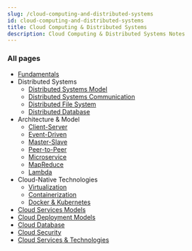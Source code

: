 ```yaml
---
slug: /cloud-computing-and-distributed-systems
id: cloud-computing-and-distributed-systems
title: Cloud Computing & Distributed Systems
description: Cloud Computing & Distributed Systems Notes
---
```


### All pages

- [Fundamentals](cloud-computing-and-distributed-systems/fundamentals)
- Distributed Systems
  - [Distributed Systems Model](cloud-computing-and-distributed-systems/distributed-systems-model)
  - [Distributed Systems Communication](cloud-computing-and-distributed-systems/distributed-systems-communication)
  - [Distributed File System](cloud-computing-and-distributed-systems/distributed-file-system)
  - [Distributed Database](cloud-computing-and-distributed-systems/distributed-database)
- Architecture & Model
  - [Client-Server](cloud-computing-and-distributed-systems/client-server)
  - [Event-Driven](cloud-computing-and-distributed-systems/event-driven)
  - [Master-Slave](cloud-computing-and-distributed-systems/master-slave)
  - [Peer-to-Peer](cloud-computing-and-distributed-systems/peer-to-peer)
  - [Microservice](cloud-computing-and-distributed-systems/microservice)
  - [MapReduce](cloud-computing-and-distributed-systems/mapreduce)
  - [Lambda](cloud-computing-and-distributed-systems/lambda)
- Cloud-Native Technologies
  - [Virtualization](cloud-computing-and-distributed-systems/virtualization)
  - [Containerization](cloud-computing-and-distributed-systems/containerization)
  - [Docker & Kubernetes](cloud-computing-and-distributed-systems/docker-and-kubernetes)
- [Cloud Services Models](cloud-computing-and-distributed-systems/cloud-services-models)
- [Cloud Deployment Models](cloud-computing-and-distributed-systems/cloud-deployment-models)
- [Cloud Database](cloud-computing-and-distributed-systems/cloud-database)
- [Cloud Security](cloud-computing-and-distributed-systems/cloud-security)
- [Cloud Services & Technologies](cloud-computing-and-distributed-systems/cloud-services-and-technologies)
